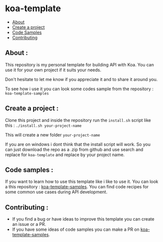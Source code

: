 # koa-template

- [About](#about)
- [Create a project](#create-a-project)
- [Code Samples](#code-samples)
- [Contributing](#contributing)

## About :

This repository is my personal template for building API with Koa.
You can use it for your own project if it suits your needs.

Don't hesitate to let me know if you appreciate it and to share it around you.

To see how i use it you can look some codes sample from the repository : `koa-template-samples`

## Create a project :

Clone this project and inside the repository run the `install.sh` script like this :
`./install.sh your-project-name`

This will create a new folder `your-project-name`

If you are on windows i dont think that the install script will work. So you can just download the repo as a .zip from github and use search and replace for `koa-template` and replace by your project name.

## Code samples :

If you want to learn how to use this template like i like to use it. You can look a this repository : [koa-template-samples](https://github.com/SachaCR/koa-template-samples).
You can find code recipes for some common use cases during API development.

## Contributing :

- If you find a bug or have ideas to improve this template you can create an issue or a PR.
- If you have some ideas of code samples you can make a PR on [koa-template-samples](https://github.com/SachaCR/koa-template-samples).
